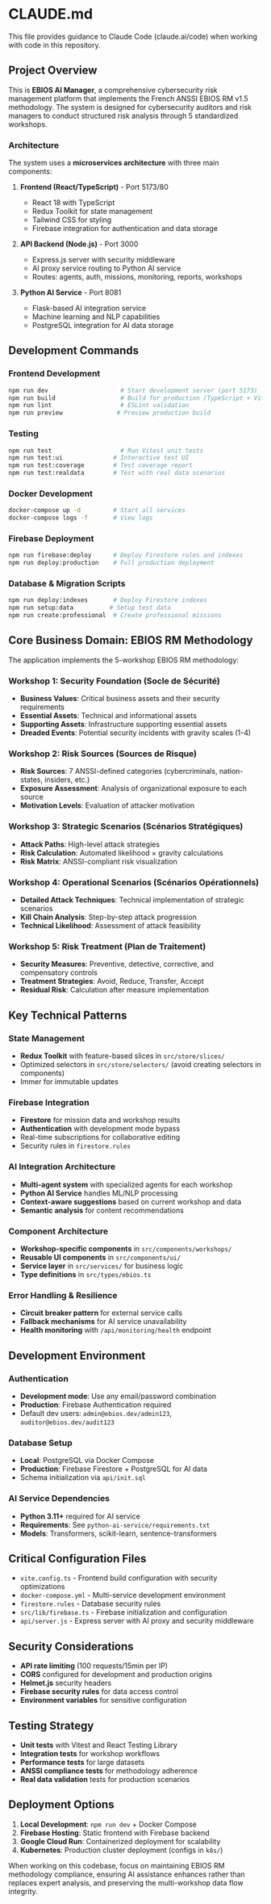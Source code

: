 # CLAUDE.md

This file provides guidance to Claude Code (claude.ai/code) when working with code in this repository.

## Project Overview

This is **EBIOS AI Manager**, a comprehensive cybersecurity risk management platform that implements the French ANSSI EBIOS RM v1.5 methodology. The system is designed for cybersecurity auditors and risk managers to conduct structured risk analysis through 5 standardized workshops.

### Architecture

The system uses a **microservices architecture** with three main components:

1. **Frontend (React/TypeScript)** - Port 5173/80
   - React 18 with TypeScript
   - Redux Toolkit for state management  
   - Tailwind CSS for styling
   - Firebase integration for authentication and data storage

2. **API Backend (Node.js)** - Port 3000
   - Express.js server with security middleware
   - AI proxy service routing to Python AI service
   - Routes: agents, auth, missions, monitoring, reports, workshops

3. **Python AI Service** - Port 8081
   - Flask-based AI integration service
   - Machine learning and NLP capabilities
   - PostgreSQL integration for AI data storage

## Development Commands

### Frontend Development
```bash
npm run dev                    # Start development server (port 5173)
npm run build                  # Build for production (TypeScript + Vite)
npm run lint                   # ESLint validation
npm run preview               # Preview production build
```

### Testing
```bash
npm run test                   # Run Vitest unit tests
npm run test:ui              # Interactive test UI
npm run test:coverage        # Test coverage report
npm run test:realdata        # Test with real data scenarios
```

### Docker Development
```bash
docker-compose up -d         # Start all services
docker-compose logs -f       # View logs
```

### Firebase Deployment
```bash
npm run firebase:deploy      # Deploy Firestore rules and indexes
npm run deploy:production    # Full production deployment
```

### Database & Migration Scripts
```bash
npm run deploy:indexes       # Deploy Firestore indexes
npm run setup:data          # Setup test data
npm run create:professional  # Create professional missions
```

## Core Business Domain: EBIOS RM Methodology

The application implements the 5-workshop EBIOS RM methodology:

### Workshop 1: Security Foundation (Socle de Sécurité)
- **Business Values**: Critical business assets and their security requirements
- **Essential Assets**: Technical and informational assets
- **Supporting Assets**: Infrastructure supporting essential assets  
- **Dreaded Events**: Potential security incidents with gravity scales (1-4)

### Workshop 2: Risk Sources (Sources de Risque)
- **Risk Sources**: 7 ANSSI-defined categories (cybercriminals, nation-states, insiders, etc.)
- **Exposure Assessment**: Analysis of organizational exposure to each source
- **Motivation Levels**: Evaluation of attacker motivation

### Workshop 3: Strategic Scenarios (Scénarios Stratégiques)
- **Attack Paths**: High-level attack strategies
- **Risk Calculation**: Automated likelihood × gravity calculations
- **Risk Matrix**: ANSSI-compliant risk visualization

### Workshop 4: Operational Scenarios (Scénarios Opérationnels)  
- **Detailed Attack Techniques**: Technical implementation of strategic scenarios
- **Kill Chain Analysis**: Step-by-step attack progression
- **Technical Likelihood**: Assessment of attack feasibility

### Workshop 5: Risk Treatment (Plan de Traitement)
- **Security Measures**: Preventive, detective, corrective, and compensatory controls
- **Treatment Strategies**: Avoid, Reduce, Transfer, Accept
- **Residual Risk**: Calculation after measure implementation

## Key Technical Patterns

### State Management
- **Redux Toolkit** with feature-based slices in `src/store/slices/`
- Optimized selectors in `src/store/selectors/` (avoid creating selectors in components)
- Immer for immutable updates

### Firebase Integration
- **Firestore** for mission data and workshop results
- **Authentication** with development mode bypass
- Real-time subscriptions for collaborative editing
- Security rules in `firestore.rules`

### AI Integration Architecture
- **Multi-agent system** with specialized agents for each workshop
- **Python AI Service** handles ML/NLP processing
- **Context-aware suggestions** based on current workshop and data
- **Semantic analysis** for content recommendations

### Component Architecture
- **Workshop-specific components** in `src/components/workshops/`
- **Reusable UI components** in `src/components/ui/`
- **Service layer** in `src/services/` for business logic
- **Type definitions** in `src/types/ebios.ts`

### Error Handling & Resilience
- **Circuit breaker pattern** for external service calls  
- **Fallback mechanisms** for AI service unavailability
- **Health monitoring** with `/api/monitoring/health` endpoint

## Development Environment

### Authentication
- **Development mode**: Use any email/password combination
- **Production**: Firebase Authentication required
- Default dev users: `admin@ebios.dev/admin123`, `auditor@ebios.dev/audit123`

### Database Setup
- **Local**: PostgreSQL via Docker Compose
- **Production**: Firebase Firestore + PostgreSQL for AI data
- Schema initialization via `api/init.sql`

### AI Service Dependencies
- **Python 3.11+** required for AI service
- **Requirements**: See `python-ai-service/requirements.txt`
- **Models**: Transformers, scikit-learn, sentence-transformers

## Critical Configuration Files

- `vite.config.ts` - Frontend build configuration with security optimizations
- `docker-compose.yml` - Multi-service development environment
- `firestore.rules` - Database security rules
- `src/lib/firebase.ts` - Firebase initialization and configuration
- `api/server.js` - Express server with AI proxy and security middleware

## Security Considerations

- **API rate limiting** (100 requests/15min per IP)
- **CORS** configured for development and production origins
- **Helmet.js** security headers
- **Firebase security rules** for data access control
- **Environment variables** for sensitive configuration

## Testing Strategy

- **Unit tests** with Vitest and React Testing Library
- **Integration tests** for workshop workflows
- **Performance tests** for large datasets
- **ANSSI compliance tests** for methodology adherence
- **Real data validation** tests for production scenarios

## Deployment Options

1. **Local Development**: `npm run dev` + Docker Compose
2. **Firebase Hosting**: Static frontend with Firebase backend
3. **Google Cloud Run**: Containerized deployment for scalability
4. **Kubernetes**: Production cluster deployment (configs in `k8s/`)

When working on this codebase, focus on maintaining EBIOS RM methodology compliance, ensuring AI assistance enhances rather than replaces expert analysis, and preserving the multi-workshop data flow integrity.